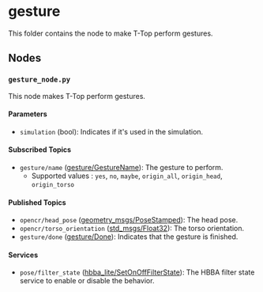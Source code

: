 # gesture
This folder contains the node to make T-Top perform gestures.

## Nodes
### `gesture_node.py`
This node makes T-Top perform gestures.

#### Parameters
 - `simulation` (bool): Indicates if it's used in the simulation.

#### Subscribed Topics
 - `gesture/name` ([gesture/GestureName](msg/GestureName.msg)): The gesture to perform.
    - Supported values : `yes`, `no`, `maybe`, `origin_all`, `origin_head`, `origin_torso`

#### Published Topics
 - `opencr/head_pose` ([geometry_msgs/PoseStamped](http://docs.ros.org/en/noetic/api/geometry_msgs/html/msg/PoseStamped.html)): The head pose.
 - `opencr/torso_orientation` ([std_msgs/Float32](http://docs.ros.org/en/noetic/api/std_msgs/html/msg/Float32.html)): The torso orientation.
 - `gesture/done` ([gesture/Done](msg/Done.msg)): Indicates that the gesture is finished.

#### Services
 - `pose/filter_state` ([hbba_lite/SetOnOffFilterState](../../hbba_lite/srv/SetOnOffFilterState.srv)): The HBBA filter state service to enable or disable the behavior.
